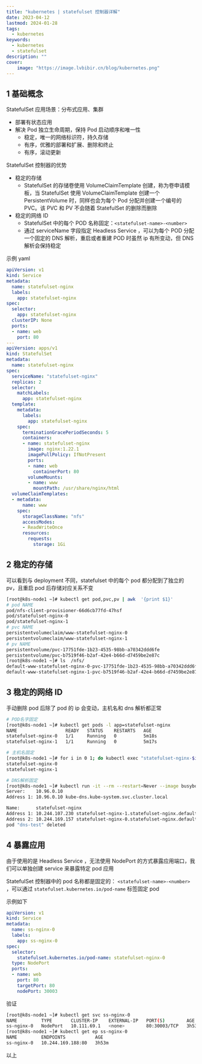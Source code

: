 ```yaml
---
title: "kubernetes | statefulset 控制器详解" 
date: 2023-04-12
lastmod: 2024-01-28
tags:
  - kubernetes
keywords:
  - kubernetes
  - statefulset
description: ""
cover:
    image: "https://image.lvbibir.cn/blog/kubernetes.png"
---
```


## 1 基础概念

StatefulSet 应用场景：分布式应用、集群

- 部署有状态应用
- 解决 Pod 独立生命周期，保持 Pod 启动顺序和唯一性
    - 稳定，唯一的网络标识符，持久存储
    - 有序，优雅的部署和扩展、删除和终止
    - 有序，滚动更新

StatefulSet 控制器的优势

- 稳定的存储
    - StatefulSet 的存储卷使用 VolumeClaimTemplate 创建，称为卷申请模板，当 StatefulSet 使用 VolumeClaimTemplate 创建一个 PersistentVolume 时，同样也会为每个 Pod 分配并创建一个编号的 PVC。该 PVC 和 PV 不会随着 StatefulSet 的删除而删除
- 稳定的网络 ID
    - StatefulSet 中的每个 POD 名称固定：`<statefulset-name>-<number>`
    - 通过 serviceName 字段指定 Headless Service ，可以为每个 POD 分配一个固定的 DNS 解析，重启或者重建 POD 时虽然 ip 有所变动，但 DNS 解析会保持稳定

示例 yaml

```yaml
apiVersion: v1
kind: Service
metadata:
  name: statefulset-nginx
  labels:
    app: statefulset-nginx
spec:
  selector:
    app: statefulset-nginx
  clusterIP: None
  ports:
  - name: web
    port: 80
---
apiVersion: apps/v1
kind: StatefulSet
metadata:
  name: statefulset-nginx
spec:
  serviceName: "statefulset-nginx"
  replicas: 2
  selector:
    matchLabels:
      app: statefulset-nginx
  template:
    metadata:
      labels:
        app: statefulset-nginx
    spec:
      terminationGracePeriodSeconds: 5
      containers:
      - name: statefulset-nginx
        image: nginx:1.22.1
        imagePullPolicy: IfNotPresent
        ports:
        - name: web
          containerPort: 80
        volumeMounts:
        - name: www
          mountPath: /usr/share/nginx/html
  volumeClaimTemplates:
  - metadata:
      name: www
    spec:
      storageClassName: "nfs"
      accessModes:
      - ReadWriteOnce
      resources:
        requests:
          storage: 1Gi
```

## 2 稳定的存储

可以看到与 deployment 不同，statefulset 中的每个 pod 都分配到了独立的 pv，且重启 pod 后存储对应关系不变

```bash
[root@k8s-node1 ~]# kubectl get pod,pvc,pv | awk  '{print $1}'
# pod NAME
pod/nfs-client-provisioner-66d6cb77fd-47hsf
pod/statefulset-nginx-0
pod/statefulset-nginx-1
# pvc NAME
persistentvolumeclaim/www-statefulset-nginx-0
persistentvolumeclaim/www-statefulset-nginx-1
# pv NAME
persistentvolume/pvc-17751fde-1b23-4535-98bb-a70342ddd6fe
persistentvolume/pvc-b7519f46-b2af-42e4-b66d-d7459be2e87c
[root@k8s-node1 ~]# ls  /nfs/
default-www-statefulset-nginx-0-pvc-17751fde-1b23-4535-98bb-a70342ddd6fe 
default-www-statefulset-nginx-1-pvc-b7519f46-b2af-42e4-b66d-d7459be2e87c
```

## 3 稳定的网络 ID

手动删除 pod 后除了 pod 的 ip 会变动，主机名和 dns 解析都正常

```bash
# POD名字固定
[root@k8s-node1 ~]# kubectl get pods -l app=statefulset-nginx
NAME                  READY   STATUS    RESTARTS   AGE
statefulset-nginx-0   1/1     Running   0          5m18s
statefulset-nginx-1   1/1     Running   0          5m17s

# 主机名固定
[root@k8s-node1 ~]# for i in 0 1; do kubectl exec "statefulset-nginx-$i" -- hostname; done
statefulset-nginx-0
statefulset-nginx-1

# DNS解析固定
[root@k8s-node1 ~]# kubectl run -it --rm --restart=Never --image busybox:1.28 dns-test -- nslookup statefulset-nginx
Server:    10.96.0.10
Address 1: 10.96.0.10 kube-dns.kube-system.svc.cluster.local

Name:      statefulset-nginx
Address 1: 10.244.107.230 statefulset-nginx-1.statefulset-nginx.default.svc.cluster.local
Address 2: 10.244.169.157 statefulset-nginx-0.statefulset-nginx.default.svc.cluster.local
pod "dns-test" deleted
```

## 4 暴露应用

由于使用的是 Headless Service ，无法使用 NodePort 的方式暴露应用端口，我们可以单独创建 service 来暴露特定 pod 应用

StatefulSet 控制器中的 pod 名称都是固定的： `<statefulset-name>-<number>` ，可以通过 `statefulset.kubernetes.io/pod-name` 标签固定 pod

示例如下

```yaml
apiVersion: v1
kind: Service
metadata:
  name: ss-nginx-0
  labels:
    app: ss-nginx-0
spec:
  selector:
    statefulset.kubernetes.io/pod-name: statefulset-nginx-0
  type: NodePort
  ports:
  - name: web
    port: 80
    targetPort: 80
    nodePort: 30003
```

验证

```bash
[root@k8s-node1 ~]# kubectl get svc ss-nginx-0
NAME         TYPE       CLUSTER-IP    EXTERNAL-IP   PORT(S)        AGE
ss-nginx-0   NodePort   10.111.69.1   <none>        80:30003/TCP   3h53m
[root@k8s-node1 ~]# kubectl get ep ss-nginx-0
NAME         ENDPOINTS           AGE
ss-nginx-0   10.244.169.188:80   3h53m
```

以上
